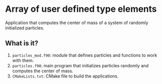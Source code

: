 # Array of user defined type elements

Application that computes the center of mass of a system of randomly
initialized particles.


## What is it?

1. `particles_mod.f90`: module that defines particles and functions
   to work with them.
1. `particles.f90`: main program that initializes particles randomly
   and computes the center of mass.
1. `CMakeLists.txt`: CMake file to build the applications.
